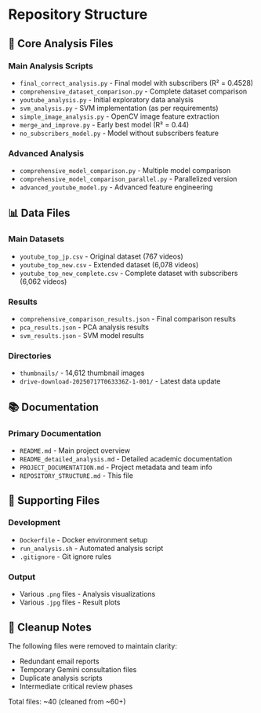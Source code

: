 # Repository Structure

## 📁 Core Analysis Files

### Main Analysis Scripts
- `final_correct_analysis.py` - Final model with subscribers (R² = 0.4528)
- `comprehensive_dataset_comparison.py` - Complete dataset comparison
- `youtube_analysis.py` - Initial exploratory data analysis
- `svm_analysis.py` - SVM implementation (as per requirements)
- `simple_image_analysis.py` - OpenCV image feature extraction
- `merge_and_improve.py` - Early best model (R² = 0.44)
- `no_subscribers_model.py` - Model without subscribers feature

### Advanced Analysis
- `comprehensive_model_comparison.py` - Multiple model comparison
- `comprehensive_model_comparison_parallel.py` - Parallelized version
- `advanced_youtube_model.py` - Advanced feature engineering

## 📊 Data Files

### Main Datasets
- `youtube_top_jp.csv` - Original dataset (767 videos)
- `youtube_top_new.csv` - Extended dataset (6,078 videos)
- `youtube_top_new_complete.csv` - Complete dataset with subscribers (6,062 videos)

### Results
- `comprehensive_comparison_results.json` - Final comparison results
- `pca_results.json` - PCA analysis results
- `svm_results.json` - SVM model results

### Directories
- `thumbnails/` - 14,612 thumbnail images
- `drive-download-20250717T063336Z-1-001/` - Latest data update

## 📚 Documentation

### Primary Documentation
- `README.md` - Main project overview
- `README_detailed_analysis.md` - Detailed academic documentation
- `PROJECT_DOCUMENTATION.md` - Project metadata and team info
- `REPOSITORY_STRUCTURE.md` - This file

## 🔧 Supporting Files

### Development
- `Dockerfile` - Docker environment setup
- `run_analysis.sh` - Automated analysis script
- `.gitignore` - Git ignore rules

### Output
- Various `.png` files - Analysis visualizations
- Various `.jpg` files - Result plots

## 🧹 Cleanup Notes

The following files were removed to maintain clarity:
- Redundant email reports
- Temporary Gemini consultation files
- Duplicate analysis scripts
- Intermediate critical review phases

Total files: ~40 (cleaned from ~60+)